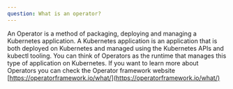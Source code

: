 ```yaml
---
question: What is an operator?
---
```


An Operator is a method of packaging, deploying and managing a Kubernetes application. A Kubernetes application is an application that is both deployed on Kubernetes and managed using the Kubernetes APIs and kubectl tooling. You can think of Operators as the runtime that manages this type of application on Kubernetes. If you want to learn more about Operators you can check the Operator framework website [https://operatorframework.io/what/](https://operatorframework.io/what/)
